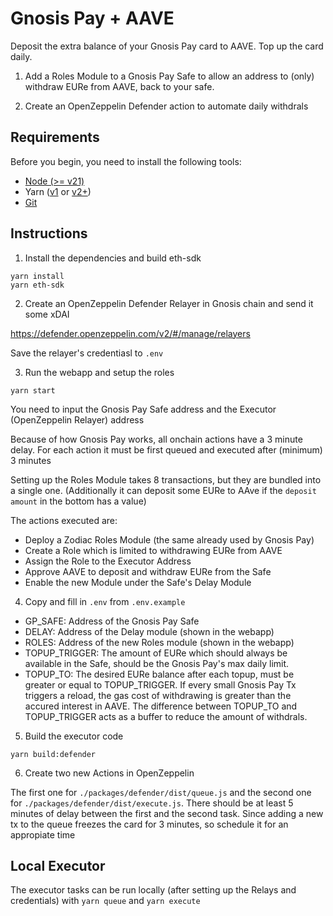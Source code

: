 # Gnosis Pay + AAVE

Deposit the extra balance of your Gnosis Pay card to AAVE. Top up the card daily.


1. Add a Roles Module to a Gnosis Pay Safe to allow an address to (only) withdraw EURe from AAVE, back to your safe.

2. Create an OpenZeppelin Defender action to automate daily withdrals

## Requirements

Before you begin, you need to install the following tools:

- [Node (>= v21)](https://nodejs.org/en/download/)
- Yarn ([v1](https://classic.yarnpkg.com/en/docs/install/) or [v2+](https://yarnpkg.com/getting-started/install))
- [Git](https://git-scm.com/downloads)

## Instructions


1. Install the dependencies and build eth-sdk

```
yarn install
yarn eth-sdk
```

2. Create an OpenZeppelin Defender Relayer in Gnosis chain and send it some xDAI

https://defender.openzeppelin.com/v2/#/manage/relayers

Save the relayer's credentiasl to `.env`


3. Run the webapp and setup the roles

```
yarn start
```
You need to input the Gnosis Pay Safe address and the Executor (OpenZeppelin Relayer) address

Because of how Gnosis Pay works, all onchain actions have a 3 minute delay. For each action it must be first queued and executed after (minimum) 3 minutes

Setting up the Roles Module takes 8 transactions, but they are bundled into a single one. (Additionally it can deposit some EURe to AAve if the `deposit amount` in the bottom has a value)

The actions executed are:
* Deploy a Zodiac Roles Module (the same already used by Gnosis Pay)
* Create a Role which is limited to withdrawing EURe from AAVE
* Assign the Role to the Executor Address
* Approve AAVE to deposit and withdraw EURe from the Safe
* Enable the new Module under the Safe's Delay Module


4. Copy and fill in `.env` from `.env.example`
* GP_SAFE: Address of the Gnosis Pay Safe
* DELAY: Address of the Delay module (shown in the webapp)
* ROLES: Address of the new Roles module (shown in the webapp)
* TOPUP_TRIGGER: The amount of EURe which should always be available in the Safe, should be the Gnosis Pay's max daily limit.
* TOPUP_TO: The desired EURe balance after each topup, must be greater or equal to TOPUP_TRIGGER. If every small Gnosis Pay Tx triggers a reload, the gas cost of withdrawing is greater than the accured interest in AAVE. The difference between TOPUP_TO and TOPUP_TRIGGER acts as a buffer to reduce the amount of withdrals.


5. Build the executor code

```
yarn build:defender
```

6. Create two new Actions in OpenZeppelin

The first one for `./packages/defender/dist/queue.js` and the second one for `./packages/defender/dist/execute.js`. There should be at least 5 minutes of delay between the first and the second task. Since adding a new tx to the queue freezes the card for 3 minutes, so schedule it for an appropiate time


## Local Executor

The executor tasks can be run locally (after setting up the Relays and credentials) with `yarn queue` and `yarn execute`
